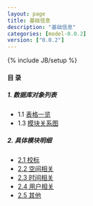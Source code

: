 ```yaml
---
layout: page
title: 基础信息 
description: "基础信息"
categories: [model-0.0.2]
version: ["0.0.2"]
---
```

{% include JB/setup %}

#### 目 录

##### 1. 数据库对象列表
  * 1.1 [表格一览](tables.html)
  * 1.3 [模块关系图](images.html)

##### 2. 具体模块明细
* [2.1 校标](xb.html)
* [2.2 空间相关](space.html)
* [2.3 时间相关](time.html)
* [2.4 用户相关](user.html)
* [2.5 其他](misc.html)
